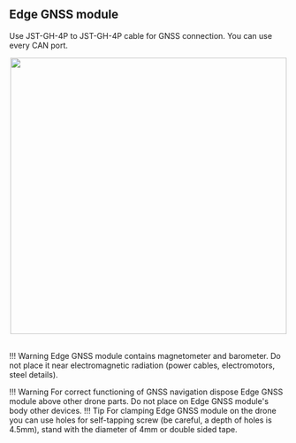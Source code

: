 ## Edge GNSS module

Use JST-GH-4P to JST-GH-4P cable for GNSS connection. You can use every CAN port.

<div style="text-align: center;"><img src="../../img/hardware_installation/edge_to_gnss.png" style="width: 500px;"></div><br>

!!! Warning
    Edge GNSS module contains magnetometer and barometer. Do not place it near electromagnetic radiation (power cables, electromotors, steel details).

!!! Warning
    For correct functioning of GNSS navigation dispose Edge GNSS module above other drone parts. Do not place on Edge GNSS module's body other devices. 
!!! Tip
    For clamping Edge GNSS module on the drone you can use holes for self-tapping screw (be careful, a depth of holes is 4.5mm), stand with the diameter of 4mm or double sided tape.
